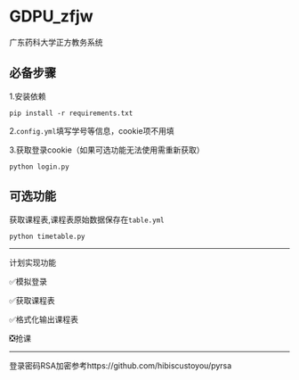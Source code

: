 # GDPU_zfjw
广东药科大学正方教务系统

必备步骤
---
1.安装依赖

```shell
pip install -r requirements.txt
```

2.<code>config.yml</code>填写学号等信息，cookie项不用填

3.获取登录cookie（如果可选功能无法使用需重新获取）

```shell
python login.py
```
可选功能
---
获取课程表,课程表原始数据保存在<code>table.yml</code>

```shell
python timetable.py
```

---
计划实现功能

✅模拟登录

✅获取课程表

✅格式化输出课程表

❎抢课

---
登录密码RSA加密参考https://github.com/hibiscustoyou/pyrsa
